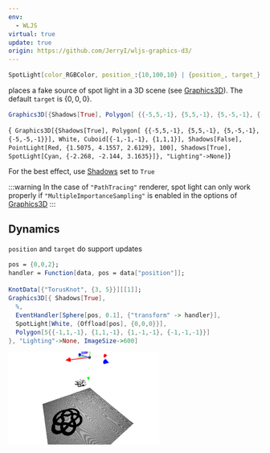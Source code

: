 ```yaml
---
env:
  - WLJS
virtual: true
update: true
origin: https://github.com/JerryI/wljs-graphics-d3/
---
```

```mathematica
SpotLight[color_RGBColor, position_:{10,100,10} | {position_, target_}, angle_:Pi/3, intensity_:100, distance_:0, penumbra_:0, decay_:2]
```

places a fake source of spot light in a 3D scene (see [Graphics3D](frontend/Reference/Graphics3D/Graphics3D.md)). The default `target` is $\{0,0,0\}$. 

```mathematica
Graphics3D[{Shadows[True], Polygon[ {{-5,5,-1}, {5,5,-1}, {5,-5,-1}, {-5,-5,-1}}], White, Cuboid[{-1,-1,-1}, {1,1,1}], Shadows[False], PointLight[Red, {1.5075, 4.1557, 2.6129}, 100], Shadows[True], SpotLight[Cyan, {-2.268, -2.144, 3.1635}]}, "Lighting"->None]
```

<Wl >{`
Graphics3D[{Shadows[True], Polygon[ {{-5,5,-1}, {5,5,-1}, {5,-5,-1}, {-5,-5,-1}}], White, Cuboid[{-1,-1,-1}, {1,1,1}], Shadows[False], PointLight[Red, {1.5075, 4.1557, 2.6129}, 100], Shadows[True], SpotLight[Cyan, {-2.268, -2.144, 3.1635}]}, "Lighting"->None]`}</Wl>

For the best effect, use [Shadows](frontend/Reference/Graphics3D/Shadows.md) set to `True` 

:::warning
In the case of `"PathTracing"` renderer, spot light can only work properly if `"MultipleImportanceSampling"` is enabled in the options of [Graphics3D](frontend/Reference/Graphics3D/Graphics3D.md)
:::

## Dynamics
`position` and `target` do support updates

```mathematica
pos = {0,0,2};
handler = Function[data, pos = data["position"]];

KnotData[{"TorusKnot", {3, 5}}][[1]];
Graphics3D[{ Shadows[True],
  %, 
  EventHandler[Sphere[pos, 0.1], {"transform" -> handler}], 
  SpotLight[White, {Offload[pos], {0,0,0}}],
  Polygon[5{{-1,1,-1}, {1,1,-1}, {1,-1,-1}, {-1,-1,-1}}]
}, "Lighting"->None, ImageSize->600]
```

![](../../../imgs/neattt.png)

